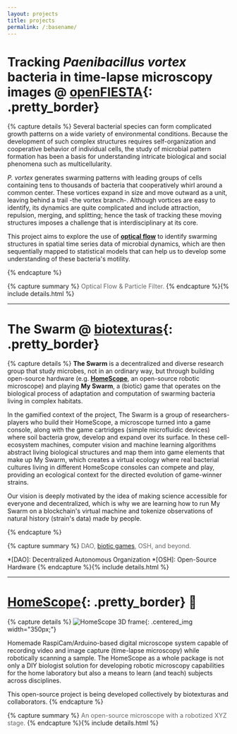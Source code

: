 ```yaml
---
layout: projects
title: projects
permalink: /:basename/
---
```


# Tracking _Paenibacillus vortex_ bacteria in time-lapse microscopy images @ [openFIESTA][5]{: .pretty_border}

{% capture details %}
Several bacterial species can form complicated growth patterns on a wide variety of environmental conditions. Because the development of such complex structures requires self-organization and cooperative behavior of individual cells, the study of microbial pattern formation has been a basis for understanding intricate biological and social phenomena such as multicellularity.

_P. vortex_ generates swarming patterns with leading groups of cells containing tens to thousands of bacteria that cooperatively whirl around a common center. These vortices expand in size and move outward as a unit, leaving behind a trail -the vortex branch-. Although vortices are easy to identify, its dynamics are quite complicated and include attraction, repulsion, merging, and splitting; hence the task of tracking these moving structures imposes a challenge that is interdisciplinary at its core.

This project aims to explore the use of [**optical flow**][6] to identify swarming structures in spatial time series data of microbial dynamics, which are then sequentially mapped to statistical models that can help us to develop some understanding of these bacteria's motility.

[6]: https://en.wikipedia.org/wiki/Optical_flow "i.e. motion field between two image frames"
{% endcapture %}

{% capture summary %}
<span style="color: #666666;">Optical Flow & Particle Filter.</span>
{% endcapture %}{% include details.html %}

[5]: http://www.fiesta.tsinghua.edu.cn/ "Open Faculty for Innovation, Education, Science, Technology and Arts"

---
# The Swarm @ [biotexturas][1]{: .pretty_border}

{% capture details %}
**The Swarm** is a decentralized and diverse research group that study microbes, not in an ordinary way, but through building open-source hardware (e.g. [**HomeScope**][2], an open-source robotic microscope) and playing **My Swarm**, a (biotic) game that operates on the biological process of adaptation and computation of swarming bacteria living in complex habitats.

In the gamified context of the project, The Swarm is a group of researchers-players who build their HomeScope, a microscope turned into a game console, along with the game cartridges (simple microfluidic devices) where soil bacteria grow, develop and expand over its surface. In these cell-ecosystem machines, computer vision and machine learning algorithms abstract living biological structures and map them into game elements that make up My Swarm, which creates a virtual ecology where real bacterial cultures living in different HomeScope consoles can compete and play, providing an ecological context for the directed evolution of game-winner strains.

Our vision is deeply motivated by the idea of making science accessible for everyone and decentralized, which is why we are learning how to run My Swarm on a blockchain's virtual machine and tokenize observations of natural history (strain's data) made by people.

[2]: http://homescope.biotexturas.org "DIY robotic microscope"
{% endcapture %}

{% capture summary %}
<span style="color: #666666;">DAO, [biotic games][3], OSH, and beyond.</span>

[3]: https://pubs.rsc.org/en/content/articlelanding/2011/lc/c0lc00399a "go to I. H. Riedel-Kruse's article"
*[DAO]: Decentralized Autonomous Organization
*[OSH]: Open-Source Hardware
{% endcapture %}{% include details.html %}

[1]: https://biotexturas.org "Collective of intelligent people, machines, and ecosystems"

---
# [HomeScope][4]{: .pretty_border} <span>&#x1F52C;</span>

{% capture details %}
![HomeScope 3D frame](/assets/images/homescope.png){: .centered_img width="350px;"}

Homemade RaspiCam/Arduino-based digital microscope system capable of recording video and image capture (time-lapse microscopy) while robotically scanning a sample. The HomeScope as a whole package is not only a DIY biologist solution for developing robotic microscopy capabilities for the home laboratory but also a means to learn (and teach) subjects across disciplines.

This open-source project is being developed collectively by biotexturas and collaborators.
{% endcapture %}

{% capture summary %}
<span style="color: #666666;">An open-source microscope with a robotized XYZ stage.</span>
{% endcapture %}{% include details.html %}

[4]: http://homescope.biotexturas.org "DIY robotic microscope"
